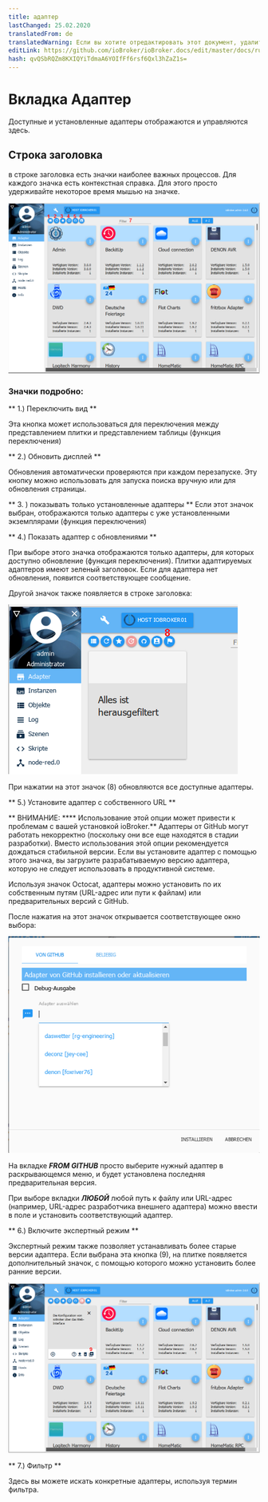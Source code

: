 ```yaml
---
title: адаптер
lastChanged: 25.02.2020
translatedFrom: de
translatedWarning: Если вы хотите отредактировать этот документ, удалите поле «translationFrom», в противном случае этот документ будет снова автоматически переведен
editLink: https://github.com/ioBroker/ioBroker.docs/edit/master/docs/ru/admin/adapter.md
hash: qvQSbRQZm8KXIQYiTdmaA6YOIfFf6rsf6Qxl3hZaZ1s=
---
```

# Вкладка Адаптер
Доступные и установленные адаптеры отображаются и управляются здесь.

## Строка заголовка
в строке заголовка есть значки наиболее важных процессов. Для каждого значка есть контекстная справка. Для этого просто удерживайте некоторое время мышью на значке.

![Вкладка "Администратор"](../../de/admin/media/ADMIN_Adapter_Kachel_numbers.png)

### Значки подробно:
** 1.) Переключить вид **

Эта кнопка может использоваться для переключения между представлением плитки и представлением таблицы (функция переключения)

** 2.) Обновить дисплей **

Обновления автоматически проверяются при каждом перезапуске. Эту кнопку можно использовать для запуска поиска вручную или для обновления страницы.

** 3. ) показывать только установленные адаптеры ** Если этот значок выбран, отображаются только адаптеры с уже установленными экземплярами (функция переключения)

** 4.) Показать адаптер с обновлениями **

При выборе этого значка отображаются только адаптеры, для которых доступно обновление (функция переключения). Плитки адаптируемых адаптеров имеют зеленый заголовок. Если для адаптера нет обновления, появится соответствующее сообщение.

Другой значок также появляется в строке заголовка:

![Вкладка "Администратор"](../../de/admin/media/ADMIN_Adapter_Kachel_upgradeable.png)

При нажатии на этот значок (8) обновляются все доступные адаптеры.

** 5.) Установите адаптер с собственного URL **

** ВНИМАНИЕ: **** Использование этой опции может привести к проблемам с вашей установкой ioBroker.** Адаптеры от GitHub могут работать некорректно (поскольку они все еще находятся в стадии разработки). Вместо использования этой опции рекомендуется дождаться стабильной версии. Если вы установите адаптер с помощью этого значка, вы загрузите разрабатываемую версию адаптера, которую не следует использовать в продуктивной системе.

Используя значок Octocat, адаптеры можно установить по их собственным путям (URL-адрес или пути к файлам) или предварительных версий с GitHub.

После нажатия на этот значок открывается соответствующее окно выбора:

![Установить GitHub](../../de/admin/media/ADMIN_Adapter_GitHub.png)

На вкладке ***FROM GITHUB*** просто выберите нужный адаптер в раскрывающемся меню, и будет установлена последняя предварительная версия.

При выборе вкладки ***ЛЮБОЙ*** любой путь к файлу или URL-адрес (например, URL-адрес разработчика внешнего адаптера) можно ввести в поле и установить соответствующий адаптер.

** 6.) Включите экспертный режим **

Экспертный режим также позволяет устанавливать более старые версии адаптера. Если выбрана эта кнопка (9), на плитке появляется дополнительный значок, с помощью которого можно установить более ранние версии.

![Установить другие версии](../../de/admin/media/ADMIN_Adapter_Kachel_versions.png)

** 7.) Фильтр **

Здесь вы можете искать конкретные адаптеры, используя термин фильтра.